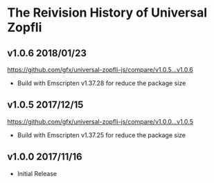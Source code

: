 
# The Reivision History of Universal Zopfli

## v1.0.6 2018/01/23

https://github.com/gfx/universal-zopfli-js/compare/v1.0.5...v1.0.6

* Build with Emscripten v1.37.28 for reduce the package size

## v1.0.5 2017/12/15

https://github.com/gfx/universal-zopfli-js/compare/v1.0.0...v1.0.5

* Build with Emscripten v1.37.25 for reduce the package size

## v1.0.0 2017/11/16

* Initial Release
